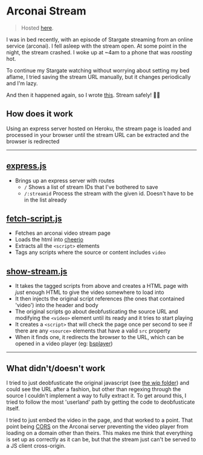 # Arconai Stream

> Hosted [here](https://arconai-stream.herokuapp.com/).

I was in bed recently, with an episode of Stargate streaming from an online service (arconai). I fell asleep with the stream open. At some point in the night, the stream crashed. I woke up at ~4am to a phone that was *roasting* hot.

To continue my Stargate watching without worrying about setting my bed aflame, I tried saving the stream URL manually, but it changes periodically and I'm lazy.

And then it happened again, so I wrote [this](https://arconai-stream.herokuapp.com/). Stream safely! :dash::fire:

## How does it work

Using an express server hosted on Heroku, the stream page is loaded and processed in your browser until the stream URL can be extracted and the browser is redirected

---

## [express.js](src/express.js)

- Brings up an express server with routes
  - `/` Shows a list of stream IDs that I've bothered to save
  - `/:streamid` Process the stream with the given id. Doesn't have to be in the list already

## [fetch-script.js](src/fetch-script.js)

- Fetches an arconai video stream page
- Loads the html into [cheerio](https://github.com/cheeriojs/cheerio)
- Extracts all the `<script>` elements
- Tags any scripts where the source or content includes `video`

## [show-stream.js](src/show-stream.js)

- It takes the tagged scripts from above and creates a HTML page with *just* enough HTML to give the video somewhere to load into
- It then injects the original script references (the ones that contained 'video') into the header and body
- The original scripts go about deobfusticating the source URL and modifying the `<video>` element until its ready and it tries to start playing
- It creates a `<script>` that will check the page once per second to see if there are any `<source>` elements that have a valid `src` property
- When it finds one, it redirects the browser to the URL, which can be opened in a video player (eg: [bsplayer](https://www.bsplayer.com/bsplayer-english/products/bsplayer-android.html))

---

## What didn't/doesn't work

I tried to just deobfusticate the original javascript (see [the wip folder](wip/)) and could see the URL after a fashion, but other than regexing through the source I couldn't implement a way to fully extract it. To get around this, I tried to follow the most 'userland' path by getting the code to deobfusticate itself.

I tried to just embed the video in the page, and that worked to a point. That point being [CORS](https://developer.mozilla.org/en-US/docs/Web/HTTP/CORS) on the Arconai server preventing the video player from loading on a domain other than theirs. This makes me think that everything is set up as correctly as it can be, but that the stream just can't be served to a JS client cross-origin.